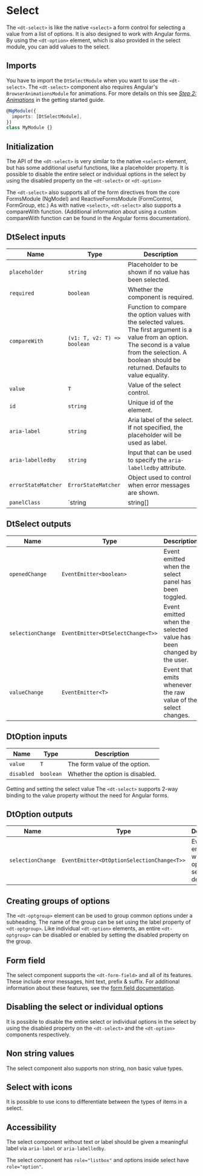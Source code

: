 # Select

<ba-ux-snippet name="select-intro"></ba-ux-snippet>

The `<dt-select>` is like the native `<select>` a form control for selecting a
value from a list of options. It is also designed to work with Angular forms. By
using the `<dt-option>` element, which is also provided in the select module,
you can add values to the select.

<ba-live-example name="DtExampleSelectDefault"></ba-live-example>

## Imports

You have to import the `DtSelectModule` when you want to use the `<dt-select>`.
The `<dt-select>` component also requires Angular's `BrowserAnimationsModule`
for animations. For more details on this see
[_Step 2: Animations_](/components/get-started/#step-2-animations) in the
getting started guide.

```typescript
@NgModule({
  imports: [DtSelectModule],
})
class MyModule {}
```

## Initialization

The API of the `<dt-select>` is very similar to the native `<select>` element,
but has some additional useful functions, like a placeholder property. It is
possible to disable the entire select or individual options in the select by
using the disabled property on the `<dt-select>` or `<dt-option>`

The `<dt-select>` also supports all of the form directives from the core
FormsModule (NgModel) and ReactiveFormsModule (FormControl, FormGroup, etc.) As
with native `<select>`, `<dt-select>` also supports a compareWith function.
(Additional information about using a custom compareWith function can be found
in the Angular forms documentation).

<ba-live-example name="DtExampleSelectForms"></ba-live-example>

## DtSelect inputs

| Name                | Type                                                       | Description                                                                                                                                                                                                       |
| ------------------- | ---------------------------------------------------------- | ----------------------------------------------------------------------------------------------------------------------------------------------------------------------------------------------------------------- |
| `placeholder`       | `string`                                                   | Placeholder to be shown if no value has been selected.                                                                                                                                                            |
| `required`          | `boolean`                                                  | Whether the component is required.                                                                                                                                                                                |
| `compareWith`       | `(v1: T, v2: T) => boolean`                                | Function to compare the option values with the selected values. The first argument is a value from an option. The second is a value from the selection. A boolean should be returned. Defaults to value equality. |
| `value`             | `T`                                                        | Value of the select control.                                                                                                                                                                                      |
| `id`                | `string`                                                   | Unique id of the element.                                                                                                                                                                                         |
| `aria-label`        | `string`                                                   | Aria label of the select. If not specified, the placeholder will be used as label.                                                                                                                                |
| `aria-labelledby`   | `string`                                                   | Input that can be used to specify the `aria-labelledby` attribute.                                                                                                                                                |
| `errorStateMatcher` | `ErrorStateMatcher`                                        | Object used to control when error messages are shown.                                                                                                                                                             |
| `panelClass`        | `string | string[] | Set<string> | { [key: string]: any }` | Classes to be passed to the select panel. Supports the same syntax as `ngClass`.                                                                                                                                  |

## DtSelect outputs

| Name              | Type                              | Description                                                         |
| ----------------- | --------------------------------- | ------------------------------------------------------------------- |
| `openedChange`    | `EventEmitter<boolean>`           | Event emitted when the select panel has been toggled.               |
| `selectionChange` | `EventEmitter<DtSelectChange<T>>` | Event emitted when the selected value has been changed by the user. |
| `valueChange`     | `EventEmitter<T>`                 | Event that emits whenever the raw value of the select changes.      |

## DtOption inputs

| Name       | Type      | Description                     |
| ---------- | --------- | ------------------------------- |
| `value`    | `T`       | The form value of the option.   |
| `disabled` | `boolean` | Whether the option is disabled. |

Getting and setting the select value The `<dt-select>` supports 2-way binding to
the value property without the need for Angular forms.

<ba-live-example name="DtExampleSelectValue"></ba-live-example>

## DtOption outputs

| Name              | Type                                       | Description                                              |
| ----------------- | ------------------------------------------ | -------------------------------------------------------- |
| `selectionChange` | `EventEmitter<DtOptionSelectionChange<T>>` | Event emitted when the option is selected or deselected. |

## Creating groups of options

The `<dt-optgroup>` element can be used to group common options under a
subheading. The name of the group can be set using the label property of
`<dt-optgroup>`. Like individual `<dt-option>` elements, an entire
`<dt-optgroup>` can be disabled or enabled by setting the disabled property on
the group.

<ba-live-example name="DtExampleSelectGroups"></ba-live-example>

## Form field

The select component supports the `<dt-form-field>` and all of its features.
These include error messages, hint text, prefix & suffix. For additional
information about these features, see the
[form field documentation](/components/form-field).

<ba-live-example name="DtExampleSelectFormField"></ba-live-example>

## Disabling the select or individual options

It is possible to disable the entire select or individual options in the select
by using the disabled property on the `<dt-select>` and the `<dt-option>`
components respectively.

<ba-live-example name="DtExampleSelectDisabled"></ba-live-example>

## Non string values

The select component also supports non string, non basic value types.

<ba-live-example name="DtExampleSelectComplexValue"></ba-live-example>

## Select with icons

It is possible to use icons to differentiate between the types of items in a
select.

<ba-live-example name="DtExampleSelectWithIcons"></ba-live-example>

## Accessibility

The select component without text or label should be given a meaningful label
via `aria-label` or `aria-labelledby`.

The select component has `role="listbox"` and options inside select have
`role="option"`.
